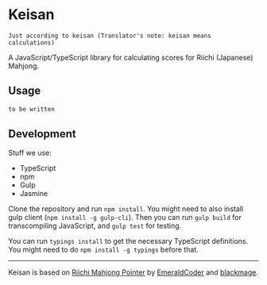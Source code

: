 # Keisan

    Just according to keisan (Translator's note: keisan means calculations)

A JavaScript/TypeScript library for calculating scores for Riichi (Japanese) Mahjong.

## Usage
```javascript
to be written
```

## Development
Stuff we use:
* TypeScript
* npm
* Gulp
* Jasmine

Clone the repository and run `npm install`.
You might need to also install gulp client (`npm install -g gulp-cli`).
Then you can run `gulp build` for transcompiling JavaScript, and `gulp test` for testing.

You can run `typings install` to get the necessary TypeScript definitions.
You might need to do `npm install -g typings` before that.

---

Keisan is based on [Riichi Mahjong Pointer](https://github.com/magicolic/riichi-pointer-js) by [EmeraldCoder](https://github.com/EmeraldCoder) and [blackmage](https://github.com/magicolic-blackmage).
